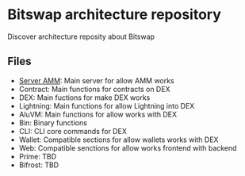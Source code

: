 # Bitswap architecture repository

Discover architecture reposity about Bitswap

## Files

- [Server AMM](https://github.com/BitSwap-BiFi/Bitswap-core/tree/main/server/amm): Main server for allow AMM works
- Contract: Main functions for contracts on DEX
- DEX: Main fuctions for make DEX works
- Lightning: Main functions for allow Lightning into DEX
- AluVM: Main functions for allow works with DEX
- Bin: Binary functions
- CLI: CLI core commands for DEX
- Wallet: Compatible sections for allow wallets works with DEX
- Web: Compatible senctions for allow works frontend with backend
- Prime: TBD
- Bifrost: TBD
